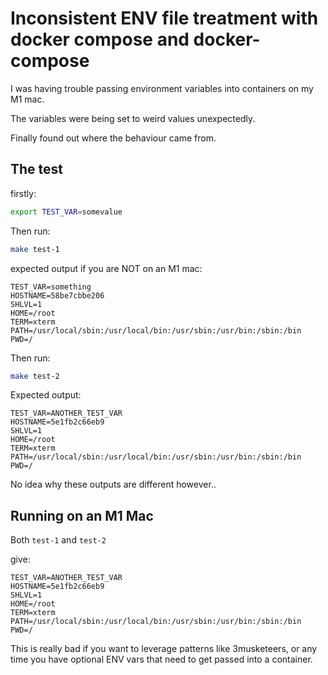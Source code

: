 # Inconsistent ENV file treatment with docker compose and docker-compose

I was having trouble passing environment variables into containers on my M1 mac.

The variables were being set to weird values unexpectedly.

Finally found out where the behaviour came from.

## The test

firstly:

```bash
export TEST_VAR=somevalue
```

Then run:

```bash
make test-1
```

expected output if you are NOT on an M1 mac:

```text
TEST_VAR=something
HOSTNAME=58be7cbbe206
SHLVL=1
HOME=/root
TERM=xterm
PATH=/usr/local/sbin:/usr/local/bin:/usr/sbin:/usr/bin:/sbin:/bin
PWD=/
```

Then run:

```bash
make test-2
```

Expected output:

```text
TEST_VAR=ANOTHER_TEST_VAR
HOSTNAME=5e1fb2c66eb9
SHLVL=1
HOME=/root
TERM=xterm
PATH=/usr/local/sbin:/usr/local/bin:/usr/sbin:/usr/bin:/sbin:/bin
PWD=/
```

No idea why these outputs are different however..

## Running on an M1 Mac

Both `test-1` and `test-2`

give:

```text
TEST_VAR=ANOTHER_TEST_VAR
HOSTNAME=5e1fb2c66eb9
SHLVL=1
HOME=/root
TERM=xterm
PATH=/usr/local/sbin:/usr/local/bin:/usr/sbin:/usr/bin:/sbin:/bin
PWD=/
```

This is really bad if you want to leverage patterns like 3musketeers, or any time you have optional ENV vars that need to get passed into a container.
